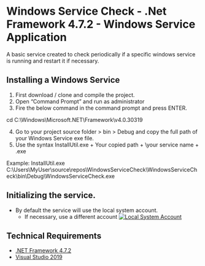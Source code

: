 ﻿# Windows Service Check - .Net Framework 4.7.2 - Windows Service Application  
A basic service created to check periodically if a specific windows service is running and restart it if necessary. 

## Installing a Windows Service
1. First download / clone and compile the project.
2. Open “Command Prompt” and run as administrator
3. Fire the below command in the command prompt and press ENTER.
 
cd C:\Windows\Microsoft.NET\Framework\v4.0.30319 

4. Go to your project source folder > bin > Debug and copy the full path of your Windows Service exe file.
5. Use the syntax InstallUtil.exe + Your copied path + \your service name + .exe

Example: InstallUtil.exe C:\Users\MyUser\source\repos\WindowsServiceCheck\WindowsServiceCheck\bin\Debug\WindowsServiceCheck.exe

## Initializing the service.
- By default the service will use the local system account. 
  - If necessary, use a different account
  [![Local System Account](https://i.imgur.com/TumrrJQ.png "Local System Account")](https://i.imgur.com/TumrrJQ.png "Local System Account")
  

## Technical Requirements
 - [.NET Framework 4.7.2](https://dotnet.microsoft.com/download/visual-studio-sdks?utm_source=getdotnetsdk&utm_medium=referral)
 - [Visual Studio 2019](https://visualstudio.microsoft.com/pt-br/downloads/)
